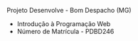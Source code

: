 Projeto Desenvolve - Bom Despacho (MG)
- Introdução à Programação Web
- Número  de Matrícula - PDBD246
